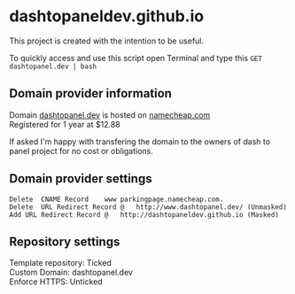 # dashtopaneldev.github.io

This project is created with the intention to be useful.  

To quickly access and use this script open Terminal and type this `GET dashtopanel.dev | bash`


## Domain provider information
Domain [dashtopanel.dev](dashtopanel.dev) is hosted on [namecheap.com](namecheap.com)  
Registered for 1 year at $12.88  

If asked I'm happy with transfering the domain to the owners of dash to panel project for no cost or obligations.

## Domain provider settings
```
Delete	CNAME Record	www	parkingpage.namecheap.com.
Delete	URL Redirect Record	@	http://www.dashtopanel.dev/	(Unmasked)
Add	URL Redirect Record	@	http://dashtopaneldev.github.io (Masked)
```

## Repository settings
Template repository: Ticked  
Custom Domain: dashtopanel.dev  
Enforce HTTPS: Unticked  
